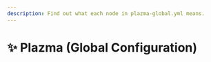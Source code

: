 ```yaml
---
description: Find out what each node in plazma-global.yml means.
---
```


# ✨ Plazma (Global Configuration)
